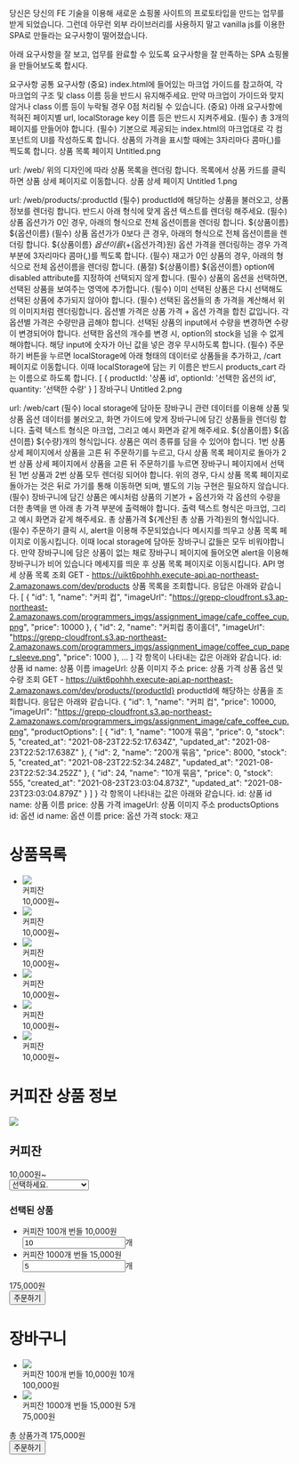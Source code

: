 당신은 당신의 FE 기술을 이용해 새로운 쇼핑몰 사이트의 프로토타입을 만드는 업무를 받게 되었습니다. 그런데 아무런 외부 라이브러리를 사용하지 말고 vanilla js를 이용한 SPA로 만들라는 요구사항이 떨어졌습니다.

아래 요구사항을 잘 보고, 업무를 완료할 수 있도록 요구사항을 잘 만족하는 SPA 쇼핑몰을 만들어보도록 합시다.

요구사항
공통 요구사항
(중요) index.html에 들어있는 마크업 가이드를 참고하여, 각 마크업의 구조 및 class 이름 등을 반드시 유지해주세요. 만약 마크업이 가이드와 맞지 않거나 class 이름 등이 누락될 경우 0점 처리될 수 있습니다.
(중요) 아래 요구사항에 적혀진 페이지별 url, localStorage key 이름 등은 반드시 지켜주세요.
(필수) 총 3개의 페이지를 만들어야 합니다.
(필수) 기본으로 제공되는 index.html의 마크업대로 각 컴포넌트의 UI를 작성하도록 합니다.
상품의 가격을 표시할 때에는 3자리마다 콤마(,)를 찍도록 합니다.
상품 목록 페이지
Untitled.png

url: /web/
위의 디자인에 따라 상품 목록을 렌더링 합니다.
목록에서 상품 카드를 클릭하면 상품 상세 페이지로 이동합니다.
상품 상세 페이지
Untitled 1.png

url: /web/products/:productId
(필수) productId에 해당하는 상품을 불러오고, 상품 정보를 렌더링 합니다.
반드시 아래 형식에 맞게 옵션 텍스트를 렌더링 해주세요.
(필수) 상품 옵션가가 0인 경우, 아래의 형식으로 전체 옵션이름을 렌더링 합니다.
${상품이름} ${옵션이름}
(필수) 상품 옵션가가 0보다 큰 경우, 아래의 형식으로 전체 옵션이름을 렌더링 합니다.
${상품이름} ${옵션이름} (+${옵션가격}원)
옵션 가격을 렌더링하는 경우 가격 부분에 3자리마다 콤마(,)를 찍도록 합니다.
(필수) 재고가 0인 상품의 경우, 아래의 형식으로 전체 옵션이름을 렌더링 합니다.
(품절) ${상품이름} ${옵션이름}
option에 disabled attribute를 지정하여 선택되지 않게 합니다.
(필수) 상품의 옵션을 선택하면, 선택된 상품을 보여주는 영역에 추가합니다.
(필수) 이미 선택된 상품은 다시 선택해도 선택된 상품에 추가되지 않아야 합니다.
(필수) 선택된 옵션들의 총 가격을 계산해서 위의 이미지처럼 렌더링합니다.
옵션별 가격은 상품 가격 + 옵션 가격을 합친 값입니다.
각 옵션별 가격은 수량만큼 곱해야 합니다.
선택된 상품의 input에서 수량을 변경하면 수량이 변경되어야 합니다.
선택한 옵션의 개수를 변경 시, option의 stock을 넘을 수 없게 해야합니다.
해당 input에 숫자가 아닌 값을 넣은 경우 무시하도록 합니다.
(필수) 주문하기 버튼을 누르면 localStorage에 아래 형태의 데이터로 상품들을 추가하고, /cart 페이지로 이동합니다. 이때 localStorage에 담는 키 이름은 반드시 products_cart 라는 이름으로 하도록 합니다.
[
{
productId: '상품 id',
optionId: '선택한 옵션의 id',
quantity: '선택한 수량'
}
]
장바구니
Untitled 2.png

url: /web/cart
(필수) local storage에 담아둔 장바구니 관련 데이터를 이용해 상품 및 상품 옵션 데이터를 불러오고, 화면 가이드에 맞게 장바구니에 담긴 상품들을 렌더링 합니다.
출력 텍스트 형식은 마크업, 그리고 예시 화면과 같게 해주세요.
${상품이름} ${옵션이름} ${수량}개의 형식입니다.
상품은 여러 종류를 담을 수 있어야 합니다.
1번 상품 상세 페이지에서 상품을 고른 뒤 주문하기를 누르고, 다시 상품 목록 페이지로 돌아가 2번 상품 상세 페이지에서 상품을 고른 뒤 주문하기를 누르면 장바구니 페이지에서 선택된 1번 상품과 2번 상품 모두 렌더링 되어야 합니다.
위의 경우, 다시 상품 목록 페이지로 돌아가는 것은 뒤로 가기를 통해 이동하면 되며, 별도의 기능 구현은 필요하지 않습니다.
(필수) 장바구니에 담긴 상품은 예시처럼 상품의 기본가 + 옵션가와 각 옵션의 수량을 더한 총액을 맨 아래 총 가격 부분에 출력해야 합니다.
출력 텍스트 형식은 마크업, 그리고 예시 화면과 같게 해주세요.
총 상품가격 ${계산된 총 상품 가격}원의 형식입니다.
(필수) 주문하기 클릭 시, alert을 이용해 주문되었습니다 메시지를 띄우고 상품 목록 페이지로 이동시킵니다. 이때 local storage에 담아둔 장바구니 값들은 모두 비워야합니다.
만약 장바구니에 담은 상품이 없는 채로 장바구니 페이지에 들어오면 alert을 이용해 장바구니가 비어 있습니다 메세지를 띄운 후 상품 목록 페이지로 이동시킵니다.
API 명세
상품 목록 조회
GET - https://uikt6pohhh.execute-api.ap-northeast-2.amazonaws.com/dev/products
상품 목록을 조회합니다.
응답은 아래와 같습니다.
[
{
"id": 1,
"name": "커피 컵",
"imageUrl": "https://grepp-cloudfront.s3.ap-northeast-2.amazonaws.com/programmers_imgs/assignment_image/cafe_coffee_cup.png",
"price": 10000
},
{
"id": 2,
"name": "커피컵 종이홀더",
"imageUrl": "https://grepp-cloudfront.s3.ap-northeast-2.amazonaws.com/programmers_imgs/assignment_image/coffee_cup_paper_sleeve.png",
"price": 1000
},
...
]
각 항목이 나타내는 값은 아래와 같습니다.
id: 상품 id
name: 상품 이름
imageUrl: 상품 이미지 주소
price: 상품 가격
상품 옵션 및 수량 조회
GET - https://uikt6pohhh.execute-api.ap-northeast-2.amazonaws.com/dev/products/{productId}
productId에 해당하는 상품을 조회합니다.
응답은 아래와 같습니다.
{
"id": 1,
"name": "커피 컵",
"price": 10000,
"imageUrl": "https://grepp-cloudfront.s3.ap-northeast-2.amazonaws.com/programmers_imgs/assignment_image/cafe_coffee_cup.png",
"productOptions": [
{
"id": 1,
"name": "100개 묶음",
"price": 0,
"stock": 5,
"created_at": "2021-08-23T22:52:17.634Z",
"updated_at": "2021-08-23T22:52:17.638Z"
},
{
"id": 2,
"name": "200개 묶음",
"price": 8000,
"stock": 5,
"created_at": "2021-08-23T22:52:34.248Z",
"updated_at": "2021-08-23T22:52:34.252Z"
},
{
"id": 24,
"name": "10개 묶음",
"price": 0,
"stock": 555,
"created_at": "2021-08-23T23:03:04.873Z",
"updated_at": "2021-08-23T23:03:04.879Z"
}
]
}
각 항목이 나타내는 값은 아래와 같습니다.
id: 상품 id
name: 상품 이름
price: 상품 가격
imageUrl: 상품 이미지 주소
productsOptions
id: 옵션 id
name: 옵션 이름
price: 옵션 가격
stock: 재고

<div class="ProductListPage">
        <h1>상품목록</h1>
        <ul>
          <li class="Product">
            <img src="https://grepp-cloudfront.s3.ap-northeast-2.amazonaws.com/programmers_imgs/assignment_image/cafe_coffee_cup.png" />
            <div class="Product__info">
              <div>커피잔</div>
              <div>10,000원~</div>
            </div>
          </li>
          <li class="Product">
            <img src="https://grepp-cloudfront.s3.ap-northeast-2.amazonaws.com/programmers_imgs/assignment_image/cafe_coffee_cup.png" />
            <div class="Product__info">
              <div>커피잔</div>
              <div>10,000원~</div>
            </div>
          </li>
          <li class="Product">
            <img src="https://grepp-cloudfront.s3.ap-northeast-2.amazonaws.com/programmers_imgs/assignment_image/cafe_coffee_cup.png" />
            <div class="Product__info">
              <div>커피잔</div>
              <div>10,000원~</div>
            </div>
          </li>
          <li class="Product">
            <img src="https://grepp-cloudfront.s3.ap-northeast-2.amazonaws.com/programmers_imgs/assignment_image/cafe_coffee_cup.png" />
            <div class="Product__info">
              <div>커피잔</div>
              <div>10,000원~</div>
            </div>
          </li>
          <li class="Product">
            <img src="https://grepp-cloudfront.s3.ap-northeast-2.amazonaws.com/programmers_imgs/assignment_image/cafe_coffee_cup.png" />
            <div class="Product__info">
              <div>커피잔</div>
              <div>10,000원~</div>
            </div>
          </li>
          <li class="Product">
            <img src="https://grepp-cloudfront.s3.ap-northeast-2.amazonaws.com/programmers_imgs/assignment_image/cafe_coffee_cup.png" />
            <div class="Product__info">
              <div>커피잔</div>
              <div>10,000원~</div>
            </div>
          </li>
        </ul>
      </div>
      <div class="ProductDetailPage">
        <h1>커피잔 상품 정보</h1>
        <div class="ProductDetail">
          <img src="https://grepp-cloudfront.s3.ap-northeast-2.amazonaws.com/programmers_imgs/assignment_image/cafe_coffee_cup.png" />
          <div class="ProductDetail__info">
            <h2>커피잔</h2>
            <div class="ProductDetail__price">10,000원~</div>
            <select>
              <option>선택하세요.</option>
              <option>100개 번들</option>
              <option>1000개 번들(+5,000)</option>
            </select>
            <div class="ProductDetail__selectedOptions">
              <h3>선택된 상품</h3>
              <ul>
                <li>
                  커피잔 100개 번들 10,000원
                  <div><input type="number" value="10" />개</div>
                </li>
                <li>
                  커피잔 1000개 번들 15,000원
                  <div><input type="number" value="5" />개</div>
                </li>
              </ul>
              <div class="ProductDetail__totalPrice">175,000원</div>
              <button class="OrderButton">주문하기</button>
            </div>
          </div>
        </div>
      </div>
      <div class="CartPage">
        <h1>장바구니</h1>
        <div class="Cart">
          <ul>
            <li class="Cart__item">
              <img src="https://grepp-cloudfront.s3.ap-northeast-2.amazonaws.com/programmers_imgs/assignment_image/cafe_coffee_cup.png" />
              <div class="Cart__itemDesription">
                <div>커피잔 100개 번들 10,000원 10개</div>
                <div>100,000원</div>
              </div>
            </li>
            <li class="Cart__item">
              <img src="https://grepp-cloudfront.s3.ap-northeast-2.amazonaws.com/programmers_imgs/assignment_image/cafe_coffee_cup.png" />
              <div class="Cart__itemDesription">
                <div>커피잔 1000개 번들 15,000원 5개</div>
                <div>75,000원</div>
              </div>
            </li>
          </ul>
          <div class="Cart__totalPrice">총 상품가격 175,000원</div>
          <button class="OrderButton">주문하기</button>
        </div>
      </div>
